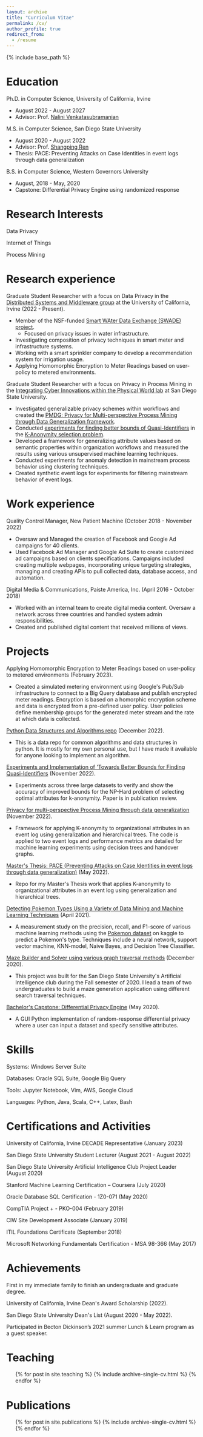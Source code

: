 ```yaml
---
layout: archive
title: "Curriculum Vitae"
permalink: /cv/
author_profile: true
redirect_from:
  - /resume
---
```


{% include base_path %}

Education
======
Ph.D. in Computer Science, University of California, Irvine
* August 2022 - August 2027
* Advisor: Prof. [Nalini Venkatasubramanian](https://nalini.ics.uci.edu/)

M.S. in Computer Science, San Diego State University 
* August 2020 - August 2022
* Advisor: Prof. [Shangping Ren](https://icip.sdsu.edu/memberProfile/shangping.html)
* Thesis: PACE: Preventing Attacks on Case Identities in event logs through data generalization

B.S. in Computer Science, Western Governors University
* August, 2018 - May, 2020
* Capstone: Differential Privacy Engine using randomized response

Research Interests
======
Data Privacy 

Internet of Things

Process Mining 

Research experience
======
Graduate Student Researcher with a focus on Data Privacy in the [Distributed Systems and Middleware group](https://www.ics.uci.edu/~dsm/members.html) at the University of California, Irvine (2022 - Present).
  * Member of the NSF-funded [Smart WAter Data Exchange (SWADE) project](https://sites.uci.edu/swade/).
    * Focused on privacy issues in water infrastructure.
  * Investigating composition of privacy techniques in smart meter and infrastructure systems.
  * Working with a smart sprinkler company to develop a recommendation system for irrigation usage.
  * Applying Homomorphic Encryption to Meter Readings based on user-policy to metered environments.
  
Graduate Student Researcher with a focus on Privacy in Process Mining in the [Integrating Cyber Innovations within the Physical World lab](https://icip.sdsu.edu/) at San Diego State University.
  * Investigated generalizable privacy schemes within workflows and created the [PMDG: Privacy for Multi-perspective Process Mining through Data Generalization framework](https://github.com/Ryanhilde/PMDG_Framework).
  * Conducted [experiments for finding better bounds of Quasi-Identifiers](https://github.com/Ryanhilde/min_set_cover) in the [K-Anonymity selection problem](https://arxiv.org/abs/2211.13882).
  * Developed a framework for generalizing attribute values based on semantic properties within organization workflows and measured the results using various unsupervised machine learning techniques.
  * Conducted experiments for anomaly detection in mainstream process behavior using clustering techniques.
  * Created synthetic event logs for experiments for filtering mainstream behavior of event logs.

Work experience
======
Quality Control Manager, New Patient Machine (October 2018 - November 2022)
  * Oversaw and Managed the creation of Facebook and Google Ad campaigns for 40 clients.
  * Used Facebook Ad Manager and Google Ad Suite to create customized ad campaigns based on clients specifications. Campaigns included creating multiple webpages, incorporating unique targeting strategies, managing and creating APIs to pull collected data, database access, and automation.

Digital Media & Communications, Paiste America, Inc. (April 2016 - October 2018)
  * Worked with an internal team to create digital media content. Oversaw a network across three countries and handled system admin responsibilities.
  * Created and published digital content that received millions of views. 
  
Projects
======
Applying Homomorphic Encryption to Meter Readings based on user-policy to metered environments (February 2023).
* Created a simulated metering environment using Google's Pub/Sub infrastructure to connect to a Big Query database and publish encrypted meter readings. Encryption is based on a homorphic encryption scheme and data is encrypted from a pre-defined user policy. User policies define membership groups for the generated meter stream and the rate at which data is collected.  

[Python Data Structures and Algorithms repo](https://github.com/Ryanhilde/DS_and_Algs) (December 2022).
* This is a data repo for common algorithms and data structures in python. It is mostly for my own personal use, but I have made it available for anyone looking to implement an algorithm.

[Experiments and Implementation of 'Towards Better Bounds for Finding Quasi-Identifiers](https://github.com/Ryanhilde/min_set_cover/tree/main) (November 2022).
* Experiments across three large datasets to verify and show the accuracy of improved bounds for the NP-Hard problem of selecting optimal attributes for k-anonymity. Paper is in publication review.

[Privacy for multi-perspective Process Mining through data generalization](https://github.com/Ryanhilde/PMDG_Framework) (November 2022).
* Framework for applying K-anonymity to organizational attributes in an event log using generalization and hierarchical trees. The code is applied to two event logs and performance metrics are detailed for machine learning experiments using decision trees and handover graphs.

[Master's Thesis: PACE (Preventing Attacks on Case Identities in event logs through data generalization)](https://github.com/Ryanhilde/PACE_Framework) (May 2022).
* Repo for my Master's Thesis work that applies K-anonymity to organizational attributes in an event log using generalization and hierarchical trees.

[Detecting Pokemon Types Using a Variety of Data Mining and Machine Learning Techniques](https://github.com/Ryanhilde/sdsu_data_mining_project) (April 2021).
* A measurement study on the precision, recall, and F1-score of various machine learning methods using the [Pokemon dataset](https://www.kaggle.com/datasets/rounakbanik/pokemon) on kaggle to predict a Pokemon's type. Techniques include a neural network, support vector machine, KNN-model, Naive Bayes, and Decision Tree Classifier.

[Maze Builder and Solver using various graph traversal methods](https://github.com/Ryanhilde/AI_Club_Maze_Builder) (December 2020).
* This project was built for the San Diego State University's Artificial Intelligence club during the Fall semester of 2020. I lead a team of two undergraduates to build a maze generation application using different search traversal techniques.

[Bachelor's Capstone: Differential Privacy Engine](https://github.com/Ryanhilde/WGU-C964-Capstone) (May 2020).
* A GUI Python implementation of random-response differential privacy where a user can input a dataset and specify sensitive attributes.

Skills
======
Systems: Windows Server Suite

Databases: Oracle SQL Suite, Google Big Query

Tools: Jupyter Notebook, Vim, AWS, Google Cloud

Languages: Python, Java, Scala, C++, Latex, Bash


  
Certifications and Activities
======
University of California, Irvine DECADE Representative (January 2023)

San Diego State University Student Lecturer (August 2021 - August 2022)

San Diego State University Artificial Intelligence Club Project Leader (August 2020)

Stanford Machine Learning Certification – Coursera (July 2020)

Oracle Database SQL Certification - 1Z0-071 (May 2020)

CompTIA Project + - PKO-004 (February 2019)

CIW Site Development Associate (January 2019)

ITIL Foundations Certificate (September 2018)

Microsoft Networking Fundamentals Certification - MSA 98-366 (May 2017)

Achievements
======
First in my immediate family to finish an undergraduate and graduate degree. 

University of California, Irvine Dean's Award Scholarship (2022).

San Diego State University Dean's List (August 2020 - May 2022).

Participated in Becton Dickinson’s 2021 summer Lunch & Learn program as a guest speaker.

Teaching
======
  <ul>{% for post in site.teaching %}
    {% include archive-single-cv.html %}
  {% endfor %}</ul>

Publications
======
  <ul>{% for post in site.publications %}
    {% include archive-single-cv.html %}
  {% endfor %}</ul>
